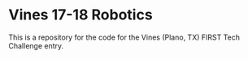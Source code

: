 # Vines 17-18 Robotics
This is a repository for the code for the Vines (Plano, TX) FIRST Tech Challenge entry.
